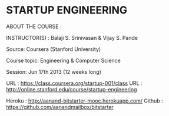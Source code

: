 STARTUP ENGINEERING 
====================
ABOUT THE COURSE : 

INSTRUCTOR(S) : Balaji S. Srinivasan & Vijay S. Pande 

Source: Coursera (Stanford University) 

Course topic: Engineering & Computer Science 

Session: Jun 17th 2013 (12 weeks long) 

URL : https://class.coursera.org/startup-001/class 
URL : http://online.stanford.edu/course/startup-engineering 
 
Heroku : http://aanand-bitstarter-mooc.herokuapp.com/ 
Github : https://github.com/aanandmailbox/bitstarter
